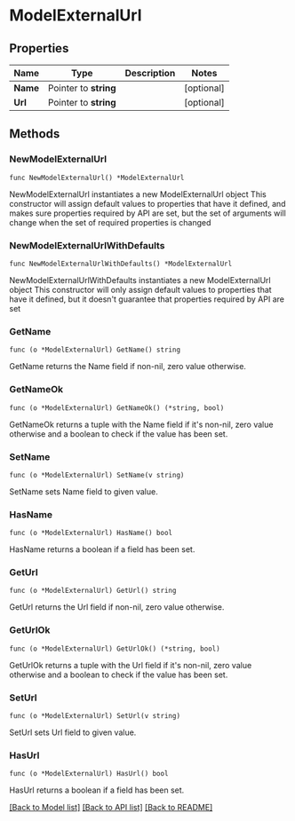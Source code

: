 # ModelExternalUrl

## Properties

Name | Type | Description | Notes
------------ | ------------- | ------------- | -------------
**Name** | Pointer to **string** |  | [optional] 
**Url** | Pointer to **string** |  | [optional] 

## Methods

### NewModelExternalUrl

`func NewModelExternalUrl() *ModelExternalUrl`

NewModelExternalUrl instantiates a new ModelExternalUrl object
This constructor will assign default values to properties that have it defined,
and makes sure properties required by API are set, but the set of arguments
will change when the set of required properties is changed

### NewModelExternalUrlWithDefaults

`func NewModelExternalUrlWithDefaults() *ModelExternalUrl`

NewModelExternalUrlWithDefaults instantiates a new ModelExternalUrl object
This constructor will only assign default values to properties that have it defined,
but it doesn't guarantee that properties required by API are set

### GetName

`func (o *ModelExternalUrl) GetName() string`

GetName returns the Name field if non-nil, zero value otherwise.

### GetNameOk

`func (o *ModelExternalUrl) GetNameOk() (*string, bool)`

GetNameOk returns a tuple with the Name field if it's non-nil, zero value otherwise
and a boolean to check if the value has been set.

### SetName

`func (o *ModelExternalUrl) SetName(v string)`

SetName sets Name field to given value.

### HasName

`func (o *ModelExternalUrl) HasName() bool`

HasName returns a boolean if a field has been set.

### GetUrl

`func (o *ModelExternalUrl) GetUrl() string`

GetUrl returns the Url field if non-nil, zero value otherwise.

### GetUrlOk

`func (o *ModelExternalUrl) GetUrlOk() (*string, bool)`

GetUrlOk returns a tuple with the Url field if it's non-nil, zero value otherwise
and a boolean to check if the value has been set.

### SetUrl

`func (o *ModelExternalUrl) SetUrl(v string)`

SetUrl sets Url field to given value.

### HasUrl

`func (o *ModelExternalUrl) HasUrl() bool`

HasUrl returns a boolean if a field has been set.


[[Back to Model list]](../README.md#documentation-for-models) [[Back to API list]](../README.md#documentation-for-api-endpoints) [[Back to README]](../README.md)


